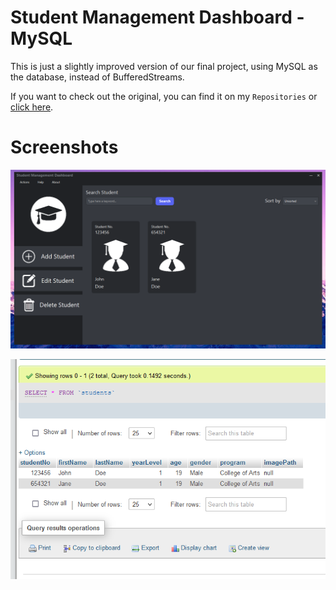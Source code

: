 # Student Management Dashboard - MySQL
This is just a slightly improved version of our final project, using MySQL as the database, instead of BufferedStreams.

If you want to check out the original, you can find it on my `Repositories` or [click here](https://github.com/laazyCmd/student-management-dashboard).

# Screenshots
![](screenshots/program-overview.png)

![](screenshots/db-preview.png)